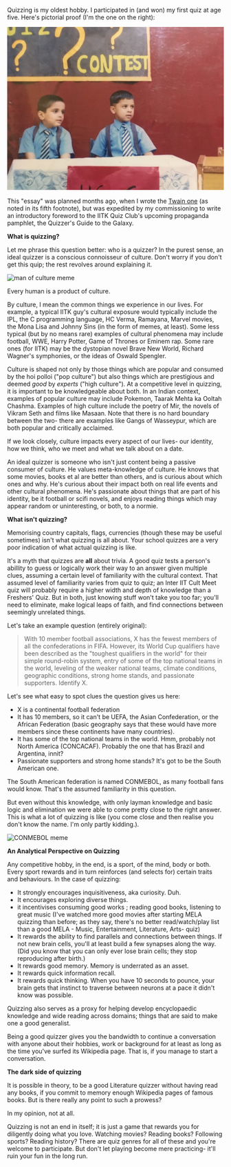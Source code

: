 Quizzing is my oldest hobby. I participated in (and won) my first quiz at age five. Here's pictorial proof (I'm the one on the right):

![](/assets/quizz.jpeg)

This "essay" was planned months ago, when I wrote the [Twain one](2023-01-14-Notes-on-Mark-Twain) (as noted in its fifth footnote), but was expedited by my commissioning to write an introductory foreword to the IITK Quiz Club's upcoming propaganda pamphlet, the Quizzer's Guide to the Galaxy.

**What is quizzing?**

Let me phrase this question better: who is a quizzer?
In the purest sense, an ideal quizzer is a conscious connoisseur of culture. Don't worry if you don't get this quip; the rest revolves around explaining it.

![man of culture meme](https://i.kym-cdn.com/photos/images/newsfeed/001/236/841/075.jpg)

Every human is a product of culture. 

By culture, I mean the common things we experience in our lives. For example, a typical IITK guy's cultural exposure would typically include the IPL, the C programming language, HC Verma, Ramayana, Marvel movies, the Mona Lisa and Johnny Sins (in the form of memes, at least). Some less typical (but by no means rare) examples of cultural phenomena may include football, WWE, Harry Potter, Game of Thrones or Eminem rap. Some rare ones (for IITK) may be the dystopian novel Brave New World, Richard Wagner's symphonies, or the ideas of Oswald Spengler.

Culture is shaped not only by those things which are popular and consumed by the hoi polloi ("pop culture") but also things which are prestigious and deemed *good* by *experts* ("high culture"). At a competitive level in quizzing, it is important to be knowledgeable about both. In an Indian context, examples of popular culture may include Pokemon, Taarak Mehta ka Ooltah Chashma. Examples of high culture include the poetry of Mir, the novels of Vikram Seth and films like Masaan. Note that there is no hard boundary between the two- there are examples like Gangs of Wasseypur, which are both popular and critically acclaimed.

If we look closely, culture impacts every aspect of our lives- our identity, how we think, who we meet and what we talk about on a date.

An ideal quizzer is someone who isn't just content being a passive consumer of culture. He values meta-knowledge of culture. He knows that some movies, books et al are better than others, and is curious about which ones and why. He's curious about their impact both on real life events and other cultural phenomena. He's passionate about things that are part of his identity, be it football or scifi novels, and enjoys reading things which may appear random or uninteresting, or both, to a normie. 

**What isn't quizzing?**

Memorising country capitals, flags, currencies (though these may be useful sometimes) isn't what quizzing is all about. Your school quizzes are a very poor indication of what actual quizzing is like.

It's a myth that quizzes are **all** about trivia. A good quiz tests a person's abillity to guess or logically work their way to an answer given multiple clues, assuming a certain level of familiarity with the cultural context. That assumed level of familiarity varies from quiz to quiz; an Inter IIT Cult Meet quiz will probably require a higher width and depth of knowledge than a Freshers' Quiz. But in both, just knowing stuff won't take you too far; you'll need to eliminate, make logical leaps of faith, and find connections between seemingly unrelated things.

Let's take an example question (entirely original):

> With 10 member football associations, X has the fewest members of all the confederations in FIFA. However, its World Cup qualifiers have been described as the "toughest qualifiers in the world" for their simple round-robin system, entry of some of the top national teams in the world, leveling of the weaker national teams, climate conditions, geographic conditions, strong home stands, and passionate supporters. Identify X.

Let's see what easy to spot clues the question gives us here:
- X is a continental football federation
- It has 10 members, so it can't be UEFA, the Asian Confederation, or the African Federation (basic geography says that these would have more members since these continents have many countries). 
- It has some of the top national teams in the world. Hmm, probably not North America (CONCACAF). Probably the one that has Brazil and Argentina, innit?
- Passionate supporters and strong home stands? It's got to be the South American one.

The South American federation is named CONMEBOL, as many football fans would know. That's the assumed familiarity in this question.

But even without this knowledge, with only layman knowledge and basic logic and elimination we were able to come pretty close to the right answer. This is what a lot of quizzing is like (you come close and then realise you don't know the name. I'm only partly kidding.).

![CONMEBOL meme](https://pbs.twimg.com/media/DIroKqXWsAAIwaa.jpg)


**An Analytical Perspective on Quizzing**

Any competitive hobby, in the end, is a sport, of the mind, body or both. Every sport rewards and in turn reinforces (and selects for) certain traits and behaviours. In the case of quizzing:
- It strongly encourages inquisitiveness, aka curiosity. Duh.
- It encourages exploring diverse things. 
- it incentivises consuming good works ; reading good books, listening to great music (I've watched more good movies after starting MELA quizzing than before; as they say, there's no better read/watch/play list than a good MELA - Music, Entertainment, Literature, Arts- quiz)
- It rewards the ability to find parallels and connections between things. If not new brain cells, you'll at least build a few synapses along the way. (Did you know that you can only ever lose brain cells; they stop reproducing after birth.)
- It rewards good memory. Memory is underrated as an asset.
- It rewards quick information recall.
- It rewards quick thinking. When you have 10 seconds to pounce, your brain gets that instinct to traverse between neurons at a pace it didn't know was possible.

Quizzing also serves as a proxy for helping develop encyclopaedic knowledge and wide reading across domains; things that are said to make one a good generalist.

Being a good quizzer gives you the bandwidth to continue a conversation with anyone about their hobbies, work or background for at least as long as the time you've surfed its Wikipedia page. That is, if you manage to start a conversation.

**The dark side of quizzing**

It is possible in theory, to be a good Literature quizzer without having read any books, if you commit to memory enough Wikipedia pages of famous books. But is there really any point to such a prowess? 

In my opinion, not at all. 

Quizzing is not an end in itself; it is just a game that rewards you for diligently doing what you love. Watching movies? Reading books? Following sports? Reading history? There are quiz genres for all of these and you're welcome to participate. But don't let playing become mere practicing- it'll ruin your fun in the long run.